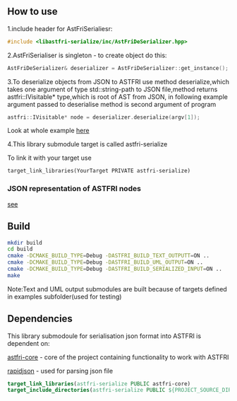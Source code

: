 ## How to use 
1.include header for AstFriSerialiesr: 
```cpp
#include <libastfri-serialize/inc/AstFriDeSerializer.hpp>
```
2.AstFriSerialiser is singleton - to create object do this:
```cpp
AstFriDeSerializer& deserializer = AstFriDeSerializer::get_instance();
```
3.To deserialize objects from JSON to ASTFRI use method deserialize,which takes one argument of type std::string-path to JSON file,method returns astfri::IVisitable* type,which is root of AST from JSON,
in following example argument passed to deserialise method is second argument of program
```cpp
astfri::IVisitable* node = deserializer.deserialize(argv[1]);
```
Look at whole example [here](https://github.com/kifriosse/astfri/blob/dev-jm/libastfri-serialize/examples/TestWithTextOutput.cpp)

4.This library submodule target is called astfri-serialize 

 To link it with your target use 
 ```text
target_link_libraries(YourTarget PRIVATE astfri-serialize)
 ```

### JSON representation of ASTFRI nodes
[see](https://github.com/kifriosse/astfri/blob/dev-jm/libastfri-serialize/docs/Template-JSON-representation-of-ASTFRI-nodes.txt)


## Build
 
```bash
mkdir build
cd build
cmake -DCMAKE_BUILD_TYPE=Debug -DASTFRI_BUILD_TEXT_OUTPUTT=ON ..
cmake -DCMAKE_BUILD_TYPE=Debug -DASTFRI_BUILD_UML_OUTPUT=ON ..
cmake -DCMAKE_BUILD_TYPE=Debug -DASTFRI_BUILD_SERIALIZED_INPUT=ON ..
make
```
Note:Text and UML output submodules are built because of targets defined in examples subfolder(used for testing) 


## Dependencies
This library submodoule for serialisation json format into ASTFRI is dependent on:

[astfri-core](https://github.com/kifriosse/astfri/tree/main/libastfri) - core of the project containing functionality to work with ASTFRI 

[rapidjson](https://github.com/Tencent/rapidjson) - used for parsing json file

```cmake
target_link_libraries(astfri-serialize PUBLIC astfri-core)
target_include_directories(astfri-serialize PUBLIC ${PROJECT_SOURCE_DIR}/lib)
```



